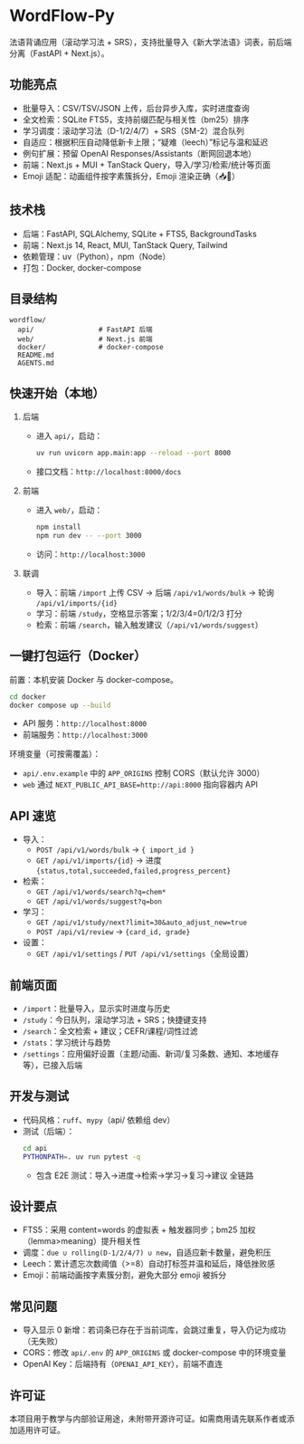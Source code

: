 # WordFlow-Py

法语背诵应用（滚动学习法 + SRS），支持批量导入《新大学法语》词表，前后端分离（FastAPI + Next.js）。

## 功能亮点
- 批量导入：CSV/TSV/JSON 上传，后台异步入库，实时进度查询
- 全文检索：SQLite FTS5，支持前缀匹配与相关性（bm25）排序
- 学习调度：滚动学习法（D-1/2/4/7）+ SRS（SM-2）混合队列
- 自适应：根据积压自动降低新卡上限；“疑难（leech）”标记与温和延迟
- 例句扩展：预留 OpenAI Responses/Assistants（断网回退本地）
- 前端：Next.js + MUI + TanStack Query，导入/学习/检索/统计等页面
- Emoji 适配：动画组件按字素簇拆分，Emoji 渲染正确（📥🎉）

## 技术栈
- 后端：FastAPI, SQLAlchemy, SQLite + FTS5, BackgroundTasks
- 前端：Next.js 14, React, MUI, TanStack Query, Tailwind
- 依赖管理：uv（Python），npm（Node）
- 打包：Docker, docker-compose

## 目录结构
```
wordflow/
  api/                # FastAPI 后端
  web/                # Next.js 前端
  docker/             # docker-compose
  README.md
  AGENTS.md
```

## 快速开始（本地）
1. 后端
   - 进入 `api/`，启动：
     ```bash
     uv run uvicorn app.main:app --reload --port 8000
     ```
   - 接口文档：`http://localhost:8000/docs`

2. 前端
   - 进入 `web/`，启动：
     ```bash
     npm install
     npm run dev -- --port 3000
     ```
   - 访问：`http://localhost:3000`

3. 联调
   - 导入：前端 `/import` 上传 CSV → 后端 `/api/v1/words/bulk` → 轮询 `/api/v1/imports/{id}`
   - 学习：前端 `/study`，空格显示答案；1/2/3/4=0/1/2/3 打分
   - 检索：前端 `/search`，输入触发建议（`/api/v1/words/suggest`）

## 一键打包运行（Docker）
前置：本机安装 Docker 与 docker-compose。

```bash
cd docker
docker compose up --build
```

- API 服务：`http://localhost:8000`
- 前端服务：`http://localhost:3000`

环境变量（可按需覆盖）：
- `api/.env.example` 中的 `APP_ORIGINS` 控制 CORS（默认允许 3000）
- `web` 通过 `NEXT_PUBLIC_API_BASE=http://api:8000` 指向容器内 API

## API 速览
- 导入：
  - `POST /api/v1/words/bulk` → `{ import_id }`
  - `GET /api/v1/imports/{id}` → 进度 `{status,total,succeeded,failed,progress_percent}`
- 检索：
  - `GET /api/v1/words/search?q=chem*`
  - `GET /api/v1/words/suggest?q=bon`
- 学习：
  - `GET /api/v1/study/next?limit=30&auto_adjust_new=true`
  - `POST /api/v1/review` → `{card_id, grade}`
- 设置：
  - `GET /api/v1/settings` / `PUT /api/v1/settings`（全局设置）

## 前端页面
- `/import`：批量导入，显示实时进度与历史
- `/study`：今日队列，滚动学习法 + SRS；快捷键支持
- `/search`：全文检索 + 建议；CEFR/课程/词性过滤
- `/stats`：学习统计与趋势
- `/settings`：应用偏好设置（主题/动画、新词/复习条数、通知、本地缓存等），已接入后端

## 开发与测试
- 代码风格：`ruff`、`mypy`（api/ 依赖组 dev）
- 测试（后端）：
  ```bash
  cd api
  PYTHONPATH=. uv run pytest -q
  ```
  - 包含 E2E 测试：导入→进度→检索→学习→复习→建议 全链路

## 设计要点
- FTS5：采用 content=words 的虚拟表 + 触发器同步；bm25 加权（lemma>meaning）提升相关性
- 调度：`due ∪ rolling(D-1/2/4/7) ∪ new`，自适应新卡数量，避免积压
- Leech：累计遗忘次数阈值（>=8）自动打标签并温和延后，降低挫败感
- Emoji：前端动画按字素簇分割，避免大部分 emoji 被拆分

## 常见问题
- 导入显示 0 新增：若词条已存在于当前词库，会跳过重复，导入仍记为成功（无失败）
- CORS：修改 `api/.env` 的 `APP_ORIGINS` 或 docker-compose 中的环境变量
- OpenAI Key：后端持有（`OPENAI_API_KEY`），前端不直连

## 许可证
本项目用于教学与内部验证用途，未附带开源许可证。如需商用请先联系作者或添加适用许可证。

